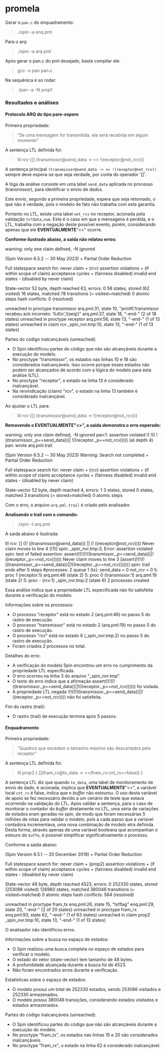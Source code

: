# promela

Gerar o `pan.c` do enquadramento:

> ./spin -a enq.pml

Para o arq:

> ./spin -a arq.pml


Após gerar o pan.c do pml desejado, basta compilar ele:

> gcc -o pan pan.c

Na sequênica é so rodar:

> ./pan -a -N prop1


### Resultados e análises

#### Protocolo ARQ do tipo pare-espere

Primeira propriedade:

> "Se uma mensagem for transmitida, ela será recebida em algum momento"

A sentença LTL definida foi:

> ltl rcv {[] (transmissor@send_data -> <> !(receptor@not_rcv))}

A sentença principal `(transmissor@send_data -> <> !(receptor@not_rcv))` sempre deve espera-se que seja verdade, por conta do operador '[]'.

A lóga da análise consiste em uma label `send_data` aplicada no processo (transmissor), para identificar o envio de dados.

Este envio, segundo a primeira propriedade, espera que seja retornado, o que não é verdade, pois o modelo de fato não trabalha com esta garantia.

Portanto no LTL, existe uma label `not_rcv` no receptor, acionada pela validação `tx?data,num`. Este é o caso em que a mensagens é perdida, e o LTL, trabalha com a negação deste possível evento, porém, considerando apenas que ele **EVENTUALMENTE**"<>" ocorre.

**Conforme ilustrado abaixo, a saída não relatou erros:**

warning: only one claim defined, -N ignored

(Spin Version 6.5.2 -- 30 May 2023)
        + Partial Order Reduction

Full statespace search for:
        never claim             + (rcv)
        assertion violations    + (if within scope of claim)
        acceptance   cycles     + (fairness disabled)
        invalid end states      - (disabled by never claim)

State-vector 52 byte, depth reached 63, errors: 0
       58 states, stored (62 visited)
       16 states, matched
       78 transitions (= visited+matched)
        0 atomic steps
hash conflicts:         0 (resolved)



unreached in proctype transmissor
        arq.pml:31, state 10, "printf('transmissor recebeu ack incorreto: %d\n',!(seq))"
        arq.pml:37, state 18, "-end-"
        (2 of 18 states)
unreached in proctype receptor
        arq.pml:56, state 13, "-end-"
        (1 of 13 states)
unreached in claim rcv
        _spin_nvr.tmp:10, state 13, "-end-"
        (1 of 13 states)


Partes do código inalcançáveis (unreached):

- O Spin identificou partes do código que não são alcançáveis durante a execução do modelo.
- No proctype "transmissor", os estados nas linhas 10 e 18 são considerados inalcançáveis. Isso ocorre porque esses estados não podem ser alcançados de acordo com a lógica do modelo para esta análise (LTL).
- No proctype "receptor", o estado na linha 13 é considerado inalcançável.
- Na reivindicação (claim) "rcv", o estado na linha 13 também é considerado inalcançável.


Ao ajustar o LTL para:

> ltl rcv {[] (transmissor@send_data -> !(receptor@not_rcv))}

**Removendo o **EVENTUALMENTE**"<>", a saída demonstra o erro esperado:**

warning: only one claim defined, -N ignored
pan:1: assertion violated  !( !(( !((transmissor._p==send_data))|| !((receptor._p==not_rcv))))) (at depth 4)
pan: wrote arq.pml.trail

(Spin Version 6.5.2 -- 30 May 2023)
Warning: Search not completed
        + Partial Order Reduction

Full statespace search for:
        never claim             + (rcv)
        assertion violations    + (if within scope of claim)
        acceptance   cycles     + (fairness disabled)
        invalid end states      - (disabled by never claim)

State-vector 52 byte, depth reached 4, errors: 1
        3 states, stored
        0 states, matched
        3 transitions (= stored+matched)
        0 atomic steps


Com o erro, o arquivo `arq.pml.trail` é criado pelo analisador.

**Analisando o trail com o comando:**

> ./spin -t arq.pml

A saida abaixo é ilustrada:

ltl rcv: [] ((! ((transmissor@send_data))) || (! ((receptor@not_rcv))))
Never claim moves to line 4     [(1)]
spin: _spin_nvr.tmp:3, Error: assertion violated
spin: text of failed assertion: assert(!(!((!((transmissor._p==send_data))||!((receptor._p==not_rcv))))))
Never claim moves to line 3     [assert(!(!((!((transmissor._p==send_data))||!((receptor._p==not_rcv))))))]
spin: trail ends after 5 steps
#processes: 2
                queue 1 (tx): 
                send_data = 0
                not_rcv = 0
  5:    proc  1 (receptor:1) arq.pml:46 (state 2)
  5:    proc  0 (transmissor:1) arq.pml:19 (state 2)
  5:    proc  - (rcv:1) _spin_nvr.tmp:2 (state 6)
2 processes created


Essa análise indica que a propriedade LTL especificada não foi satisfeita durante a verificação do modelo.

Informações sobre os processos:

- O processo "receptor" está no estado 2 (arq.pml:46) no passo 5 do rastro de execução.
- O processo "transmissor" está no estado 2 (arq.pml:19) no passo 5 do rastro de execução.
- O processo "rcv" está no estado 6 (_spin_nvr.tmp:2) no passo 5 do rastro de execução.
- Foram criados 2 processos no total.


Detalhes do erro:

- A verificação do modelo Spin encontrou um erro no cumprimento da propriedade LTL especificada.
- O erro ocorreu na linha 3 do arquivo "_spin_nvr.tmp".
- O texto do erro indica que a afirmação assert(!(!((!((transmissor._p==send_data))||!((receptor._p==not_rcv)))))) foi violada.
- A propriedade LTL negada !(!((!((transmissor._p==send_data))||!((receptor._p==not_rcv)))) não foi satisfeita.

Fim do rastro (trail):

- O rastro (trail) de execução termina após 5 passos.

#### Enquadramento

Primeira propriedade:

> "Quadros que excedam o tamanho máximo são descartados pelo receptor"

A sentença LTL definida foi:

> ltl prop2 { [](fram_rx@tx_data  -> <>(fram_rx:cnt_rx==false)) }


A sentença LTL diz que quando `tx_data`, uma label de monitoramento de envio de dado, é acionada, implica que **EVENTUALMENTE**"<>", a variável local `cnt_rx` é false, indica que o *buffer* não estourou. O uso desta variável de apoio se fez necessário devido a um cenário de teste que estava ocorrendo na validação do LTL. Após validar a sentença, para o caso de monitorar o contador do *buffer* diretamente no LTL, uma séria de variações de estados eram geradas no spin, de modo que foram necessárias 5 milhões de rotas para validar o modelo, pois a cada passo que a variavel contadora incrementava, uma nova combinação de modelo etra definida. Desta forma, através apenas de uma variável booleana que acompanhan o estouro do `buffe`, é possível simplificar significativamente o processo.

Conforme a saída abaixo:

(Spin Version 6.5.1 -- 20 December 2019) + Partial Order Reduction

Full statespace search for: never claim + (prop2) assertion violations + (if within scope of claim) acceptance cycles + (fairness disabled) invalid end states - (disabled by never claim)

State-vector 48 byte, depth reached 4523, errors: 0 
252330 states, stored (253086 visited) 126960 states, matched 380046 transitions (= visited+matched) 0 atomic steps hash conflicts: 564 (resolved)


unreached in proctype fram_tx enq.pml:26, state 15, "tx!flag" enq.pml:29, state 20, "-end-" (2 of 20 states) unreached in proctype fram_rx enq.pml:93, state 62, "-end-" (1 of 63 states) unreached in claim prop2 _spin_nvr.tmp:10, state 13, "-end-" (1 of 13 states)



O analisador não identificou erros.

Informações sobre a busca no espaço de estados:

- O Spin realizou uma busca completa no espaço de estados para verificar o modelo.
- O estado do vetor (state-vector) tem tamanho de 48 bytes.
- A profundidade alcançada durante a busca foi de 4523.
- Não foram encontrados erros durante a verificação.

Estatísticas sobre o espaço de estados:

- O modelo possui um total de 252330 estados, sendo 253086 visitados e 252330 armazenados.
- O modelo possui 380046 transições, considerando estados visitados e estados armazenados.

Partes do código inalcançáveis (unreached):

- O Spin identificou partes do código que não são alcançáveis durante a execução do modelo.
- No proctype "fram_tx", os estados nas linhas 15 e 20 são considerados inalcançáveis.
- No proctype "fram_rx", o estado na linha 62 é considerado inalcançável.